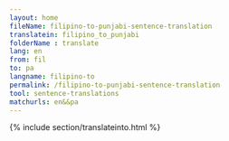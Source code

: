 ```yaml
---
layout: home
fileName: filipino-to-punjabi-sentence-translation
translatein: filipino_to_punjabi
folderName : translate
lang: en
from: fil
to: pa
langname: filipino-to
permalink: /filipino-to-punjabi-sentence-translation
tool: sentence-translations
matchurls: en&&pa
---
```

{% include section/translateinto.html %}
